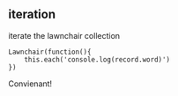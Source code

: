 iteration
---

iterate the lawnchair collection

    Lawnchair(function(){
        this.each('console.log(record.word)')
    })

Convienant! 
